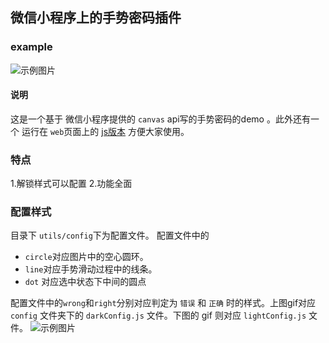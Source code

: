 ## 微信小程序上的手势密码插件
### example
![示例图片](http://7xt768.com1.z0.glb.clouddn.com/gesturePassword_66398b21ab7100c4b8bc845aa7508c92.gif)

#### 说明
这是一个基于 微信小程序提供的 `canvas` api写的手势密码的demo 。此外还有一个 运行在 `web`页面上的 [js版本](https://github.com/a932455223/gesturePassword) 方便大家使用。

### 特点
1.解锁样式可以配置
2.功能全面

### 配置样式
目录下 `utils/config`下为配置文件。
配置文件中的
- `circle`对应图片中的空心圆环。
- `line`对应手势滑动过程中的线条。
- `dot` 对应选中状态下中间的圆点

配置文件中的`wrong`和`right`分别对应判定为 `错误` 和 `正确` 时的样式。上图gif对应 `config` 文件夹下的 `darkConfig.js` 文件。下图的 gif 则对应 `lightConfig.js` 文件。
![示例图片](http://7xt768.com1.z0.glb.clouddn.com/lightPassword_b79ab25b2b8611ae58027a4b1a379f17.gif)
